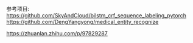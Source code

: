 参考项目:
https://github.com/SkyAndCloud/bilstm_crf_sequence_labeling_pytorch
https://github.com/DengYangyong/medical_entity_recognize

https://zhuanlan.zhihu.com/p/97829287